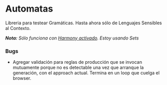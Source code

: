 Automatas
=========

Libreria para testear Gramáticas. Hasta ahora sólo de Lenguajes Sensibles al Contexto.

***Nota:*** *Sólo funciona con [Harmony activado](http://blog.chromium.org/2012/02/future-of-javascript-take-peek-today.html). Estoy usando Sets*

### Bugs
- Agregar validación para reglas de producción que se invocan mutuamente porque no es detectable una vez que arranque la generación, con el approach actual. Termina en un loop que cuelga el browser.
